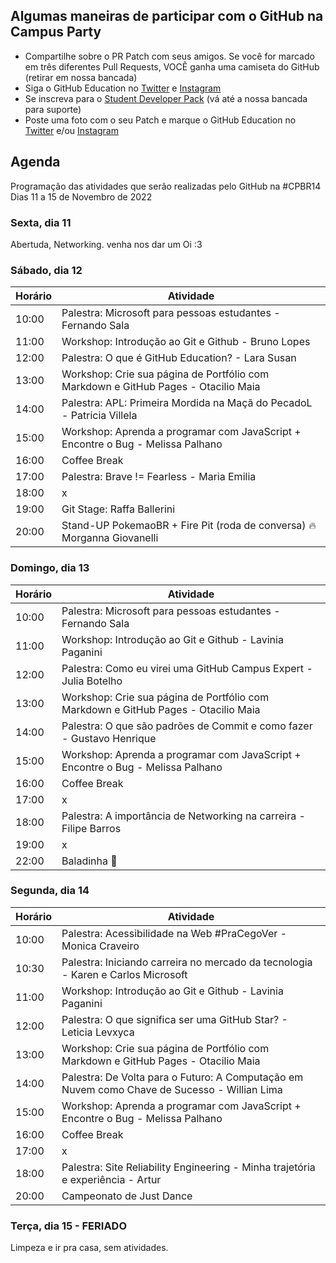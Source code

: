 ## Algumas maneiras de participar com o GitHub na Campus Party 
  - Compartilhe sobre o PR Patch com seus amigos. Se você for marcado em três diferentes Pull Requests, VOCÊ ganha uma camiseta do GitHub (retirar em nossa bancada) 
  - Siga o GitHub Education no [Twitter](https://twitter.com/GitHubEducation) e [Instagram](https://www.instagram.com/githubeducation/) 
  - Se inscreva para o [Student Developer Pack](https://education.github.com/pack) (vá até a nossa bancada para suporte) 
  -  Poste uma foto com o seu Patch e marque o GitHub Education no [Twitter](https://twitter.com/GitHubEducation) e/ou [Instagram](https://www.instagram.com/githubeducation/)
  
  
 
## Agenda
 Programação das atividades que serão realizadas pelo GitHub na #CPBR14
Dias 11 a 15 de Novembro de 2022
### Sexta, dia 11
Abertuda, Networking. 
venha nos dar um Oi :3

### Sábado, dia 12

|Horário|Atividade  |
|--|--|
| 10:00| Palestra: Microsoft para pessoas estudantes - Fernando Sala |
| 11:00| Workshop: Introdução ao Git e Github - Bruno Lopes |
| 12:00| Palestra: O que é GitHub Education? - Lara Susan|
| 13:00| Workshop: Crie sua página de Portfólio com Markdown e GitHub Pages - Otacilio Maia|
| 14:00| Palestra: APL: Primeira Mordida na Maçã do PecadoL - Patricia Villela |
| 15:00| Workshop: Aprenda a programar com JavaScript + Encontre o Bug - Melissa Palhano |
| 16:00| Coffee Break |
| 17:00| Palestra: Brave != Fearless - Maria Emilia |
| 18:00| x |
| 19:00| Git Stage: Raffa Ballerini |
| 20:00| Stand-UP PokemaoBR + Fire Pit (roda de conversa) 🔥 Morganna Giovanelli |



### Domingo, dia 13

|Horário|Atividade  |
|--|--|
| 10:00| Palestra: Microsoft para pessoas estudantes - Fernando Sala |
| 11:00| Workshop: Introdução ao Git e Github - Lavinia Paganini |
| 12:00| Palestra: Como eu virei uma GitHub Campus Expert - Julia Botelho |
| 13:00| Workshop: Crie sua página de Portfólio com Markdown e GitHub Pages - Otacilio Maia |
| 14:00| Palestra: O que são padrões de Commit e como fazer - Gustavo Henrique |
| 15:00| Workshop: Aprenda a programar com JavaScript + Encontre o Bug - Melissa Palhano |
| 16:00| Coffee Break |
| 17:00| x |
| 18:00| Palestra: A importância de Networking na carreira - Filipe Barros |
| 19:00| x |
| 22:00| Baladinha 🪩 |


### Segunda, dia 14

|Horário|Atividade  |
|--|--|
| 10:00| Palestra: Acessibilidade na Web #PraCegoVer - Monica Craveiro |
| 10:30| Palestra:  Iniciando carreira no mercado da tecnologia - Karen e Carlos Microsoft |
| 11:00| Workshop: Introdução ao Git e Github - Lavinia Paganini |
| 12:00| Palestra: O que significa ser uma GitHub Star? - Leticia Levxyca |
| 13:00| Workshop: Crie sua página de Portfólio com Markdown e GitHub Pages - Otacilio Maia |
| 14:00| Palestra: De Volta para o Futuro: A Computação em Nuvem como Chave de Sucesso - Willian Lima |
| 15:00| Workshop: Aprenda a programar com JavaScript + Encontre o Bug - Melissa Palhano |
| 16:00| Coffee Break |
| 17:00| x |
| 18:00| Palestra: Site Reliability Engineering - Minha trajetória e experiência - Artur |
| 20:00| Campeonato de Just Dance |


### Terça, dia 15 - FERIADO
Limpeza e ir pra casa, sem atividades.

